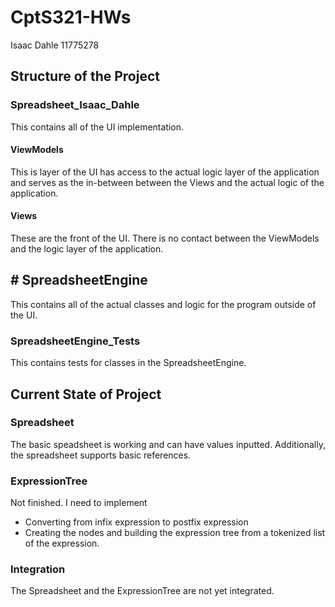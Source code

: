 # CptS321-HWs

Isaac Dahle
11775278

## Structure of the Project

### Spreadsheet_Isaac_Dahle
This contains all of the UI implementation.

#### ViewModels
This is layer of the UI has access to the actual logic layer of the application and serves as the in-between between the Views and the actual logic of the application.

#### Views
These are the front of the UI. There is no contact between the ViewModels and the logic layer of the application.

## # SpreadsheetEngine
This contains all of the actual classes and logic for the program outside of the UI.

### SpreadsheetEngine_Tests
This contains tests for classes in the SpreadsheetEngine.

## Current State of Project
### Spreadsheet
The basic speadsheet is working and can have values inputted. Additionally, the spreadsheet supports basic references.

### ExpressionTree
Not finished. I need to implement
- Converting from infix expression to postfix expression
- Creating the nodes and building the expression tree from a tokenized list of the expression.

### Integration
The Spreadsheet and the ExpressionTree are not yet integrated.